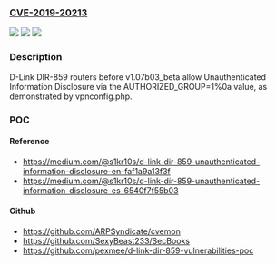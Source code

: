 ### [CVE-2019-20213](https://cve.mitre.org/cgi-bin/cvename.cgi?name=CVE-2019-20213)
![](https://img.shields.io/static/v1?label=Product&message=n%2Fa&color=blue)
![](https://img.shields.io/static/v1?label=Version&message=n%2Fa&color=blue)
![](https://img.shields.io/static/v1?label=Vulnerability&message=n%2Fa&color=brighgreen)

### Description

D-Link DIR-859 routers before v1.07b03_beta allow Unauthenticated Information Disclosure via the AUTHORIZED_GROUP=1%0a value, as demonstrated by vpnconfig.php.

### POC

#### Reference
- https://medium.com/@s1kr10s/d-link-dir-859-unauthenticated-information-disclosure-en-faf1a9a13f3f
- https://medium.com/@s1kr10s/d-link-dir-859-unauthenticated-information-disclosure-es-6540f7f55b03

#### Github
- https://github.com/ARPSyndicate/cvemon
- https://github.com/SexyBeast233/SecBooks
- https://github.com/pexmee/d-link-dir-859-vulnerabilities-poc

